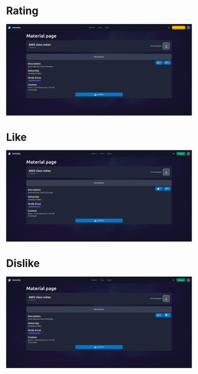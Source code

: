 # Rating

![](/website/material.png)

# Like

![](/website/like.png)

# Dislike

![](/website/dislike.png)